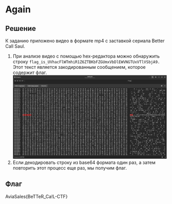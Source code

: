 # Again

## Решение

К заданию приложено видео в формате mp4 c заставкой сериала Better Call Saul.

1. При анализе видео с помощью hex-редактора можно обнаружить строку `flag_is_UVhacFlWTmhiR1Z6ZTBKbFZGUmxVbDlEWVNGTUxVTlVSbjA9.` Этот текст является закодированным сообщением, которое содержит флаг.
[![img](images/again.png)](images/again.png)
2. Если декодировать строку из base64 формата один раз, а затем повторить этот процесс еще раз, мы получим флаг.

## Флаг

AviaSales{BeTTeR_Ca!L-CTF}